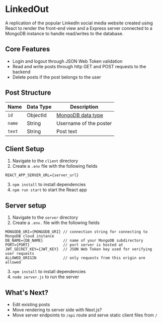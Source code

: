 # LinkedOut
A replication of the popular LinkedIn social media website created using React to render the front-end view and a Express server connected to a MongoDB instance to handle read/writes to the database.

## Core Features
- Login and logout through JSON Web Token validation
- Read and write posts through http GET and POST requests to the backend
- Delete posts if the post belongs to the user

## Post Structure
| Name        | Data Type   | Description |
| ----------- | ----------- | ----------- |
| `id`        | ObjectId    | [MongoDB data type](https://www.mongodb.com/docs/manual/reference/method/ObjectId/) |
| `name`   | String        | Username of the poster |
| `text`   | String        | Post text |

## Client Setup
1. Navigate to the `client` directory
2. Create a `.env` file with the following fields
```
REACT_APP_SERVER_URL={server_url}
```
3. `npm install` to install dependencies
4. `npm run start` to start the React app

## Server setup
1. Navigate to the `server` directory
2. Create a `.env.` file with the following fields
```
MONGODB_URI={MONGODB_URI} // connection string for connecting to MongoDB cloud instance
DB_NAME={DB_NAME}         // name of your MongoDB subdirectory
PORT={PORT}               // port server is hosted at
JWT_SECRET_KEY={JWT_KEY}  // JSON Web Token key used for verifying user requests
ALLOWED_ORIGIN            // only requests from this origin are allowed
```
3. `npm install` to install dependencies
4. `node server.js` to run the server

## What's Next?
- Edit existing posts
- Move rendering to server side with Next.js?
- Move server endpoints to `/api` route and serve static client files from `/`
